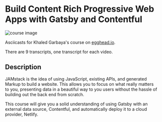 # Build Content Rich Progressive Web Apps with Gatsby and Contentful

![course image](https://d2eip9sf3oo6c2.cloudfront.net/tags/images/000/001/211/full/gatsby.png)

Asciicasts for Khaled Garbaya's course on [egghead.io](https://egghead.io).

There are 9 transcripts, one transcript for each video.

## Description
JAMstack is the idea of using JavaScript, existing APIs, and generated Markup to build a website. This allows you to focus on what really matters to you, presenting data in a beautiful way to you users without the hassle of building out the back end from scratch.

This course will give you a solid understanding of using Gatsby with an external data source, Contentful, and automatically deploy it to a cloud provider, Netlify.
